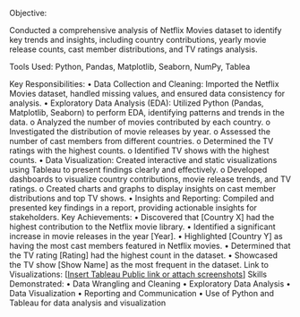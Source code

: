 Objective:

Conducted a comprehensive analysis of Netflix Movies dataset to identify key trends and insights, including country contributions, yearly movie release counts, cast member distributions, and TV ratings analysis.

Tools Used: Python, Pandas, Matplotlib, Seaborn, NumPy, Tablea

Key Responsibilities:
•	Data Collection and Cleaning: Imported the Netflix Movies dataset, handled missing values, and ensured data consistency for analysis.
•	Exploratory Data Analysis (EDA): Utilized Python (Pandas, Matplotlib, Seaborn) to perform EDA, identifying patterns and trends in the data.
o	Analyzed the number of movies contributed by each country.
o	Investigated the distribution of movie releases by year.
o	Assessed the number of cast members from different countries.
o	Determined the TV ratings with the highest counts.
o	Identified TV shows with the highest counts.
•	Data Visualization: Created interactive and static visualizations using Tableau to present findings clearly and effectively.
o	Developed dashboards to visualize country contributions, movie release trends, and TV ratings.
o	Created charts and graphs to display insights on cast member distributions and top TV shows.
•	Insights and Reporting: Compiled and presented key findings in a report, providing actionable insights for stakeholders.
Key Achievements:
•	Discovered that [Country X] had the highest contribution to the Netflix movie library.
•	Identified a significant increase in movie releases in the year [Year].
•	Highlighted [Country Y] as having the most cast members featured in Netflix movies.
•	Determined that the TV rating [Rating] had the highest count in the dataset.
•	Showcased the TV show [Show Name] as the most frequent in the dataset.
Link to Visualizations: [[Insert Tableau Public link or attach screenshots](https://public.tableau.com/app/profile/rowland.fedebagha3164/viz/NETFLIXDATASET_16960257560340/Dashboard1?publish=yes)]
Skills Demonstrated:
•	Data Wrangling and Cleaning
•	Exploratory Data Analysis
•	Data Visualization
•	Reporting and Communication
•	Use of Python and Tableau for data analysis and visualization
